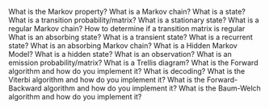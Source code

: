 What is the Markov property?
What is a Markov chain?
What is a state?
What is a transition probability/matrix?
What is a stationary state?
What is a regular Markov chain?
How to determine if a transition matrix is regular
What is an absorbing state?
What is a transient state?
What is a recurrent state?
What is an absorbing Markov chain?
What is a Hidden Markov Model?
What is a hidden state?
What is an observation?
What is an emission probability/matrix?
What is a Trellis diagram?
What is the Forward algorithm and how do you implement it?
What is decoding?
What is the Viterbi algorithm and how do you implement it?
What is the Forward-Backward algorithm and how do you implement it?
What is the Baum-Welch algorithm and how do you implement it?